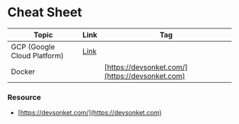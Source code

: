 # Cheat Sheet

| Topic                       | Link                                                                                                       | Tag                                             |
| --------------------------- | ---------------------------------------------------------------------------------------------------------- | ----------------------------------------------- |
| GCP (Google Cloud Platform) | [Link](https://raw.githubusercontent.com/gregsramblings/google-cloud-4-words/master/DarkPoster-lowres.png) |                                                 |
| Docker                      |                                                                                                            | [https://devsonket.com/](https://devsonket.com) |



### Resource

* [https://devsonket.com/](https://devsonket.com)
